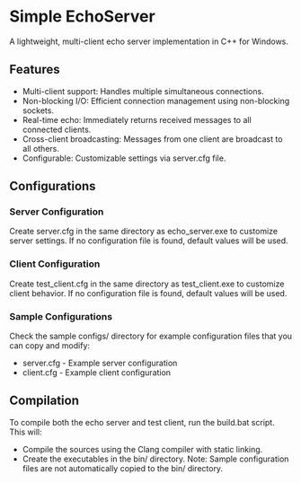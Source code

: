 # Simple EchoServer
A lightweight, multi-client echo server implementation in C++ for Windows.

## Features
 - Multi-client support: Handles multiple simultaneous connections.
 - Non-blocking I/O: Efficient connection management using non-blocking sockets.
 - Real-time echo: Immediately returns received messages to all connected clients.
 - Cross-client broadcasting: Messages from one client are broadcast to all others.
 - Configurable: Customizable settings via server.cfg file.

## Configurations
### Server Configuration
Create server.cfg in the same directory as echo_server.exe to customize server settings. If no configuration file is found, default values will be used.

### Client Configuration
Create test_client.cfg in the same directory as test_client.exe to customize client behavior. If no configuration file is found, default values will be used.

### Sample Configurations
Check the sample configs/ directory for example configuration files that you can copy and modify:
- server.cfg - Example server configuration
- client.cfg - Example client configuration

## Compilation
To compile both the echo server and test client, run the build.bat script.
This will: 
 - Compile the sources using the Clang compiler with static linking.
 - Create the executables in the bin/ directory.
Note: Sample configuration files are not automatically copied to the bin/ directory.
